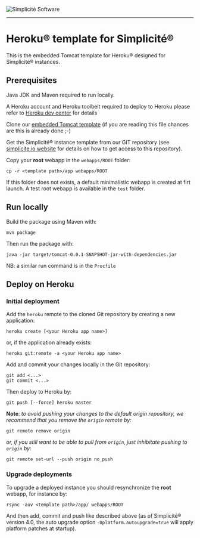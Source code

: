 ![Simplicit&eacute; Software](https://www.simplicite.io/resources/logos/logo250.png)
* * *

Heroku&reg; template for Simplicit&eacute;&reg;
===============================================

This is the embedded Tomcat template for Heroku&reg; designed for Simplicit&eacute;&reg; instances.

Prerequisites
-------------

Java JDK and Maven required to run locally.

A Heroku account and Heroku toolbelt required to deploy to Heroku
please refer to [Heroku dev center](https://devcenter.heroku.com/) for details

Clone our [embedded Tomcat template](https://github.com/simplicitesoftware/heroku-template) (if you are reading this file chances are this is already done ;-)

Get the Simplicit&eacute;&reg; instance template from our GIT repository
(see [simplicite.io website](http://www.simplicite.io) for details on how to get access to this repository).

Copy your **root** webapp in the `webapps/ROOT` folder:

	cp -r <template path>/app webapps/ROOT

If this folder does not exists, a default minimalistic webapp is created at firt launch. A test root webapp is available in the `test` folder.

Run locally
-----------

Build the package using Maven with:

	mvn package

Then run the package with:

	java -jar target/tomcat-0.0.1-SNAPSHOT-jar-with-dependencies.jar

NB: a similar run command is in the `Procfile`

Deploy on Heroku
----------------

### Initial deployment

Add the `heroku` remote to the cloned Git repository by creating a new application:

	heroku create [<your Heroku app name>]

or, if the application already exists:

	heroku git:remote -a <your Heroku app name>

Add and commit your changes locally in the Git repository:

	git add <...>
	git commit <...>

Then deploy to Heroku by:

	git push [--force] heroku master

**Note**: _to avoid pushing your changes to the default origin repository, we recommend that you remove the `origin` remote by:_

	git remote remove origin

_or, if you still want to be able to pull from `origin`, just inhibitate pushing to `origin` by:_

	git remote set-url --push origin no_push

### Upgrade deployments

To upgrade a deployed instance you should resynchronize the **root** webapp, for instance by:

	rsync -auv <template path>/app/ webapps/ROOT

And then add, commit and push like described above (as of Simplicit&eacute;&reg; version 4.0, the auto upgrade option `-Dplatform.autoupgrade=true` will apply platform patches at startup).
